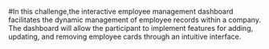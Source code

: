 #In this challenge,the interactive employee management dashboard facilitates the dynamic management of employee records within a company. The dashboard will allow the participant to implement features for adding, updating, and removing employee cards through an intuitive interface.